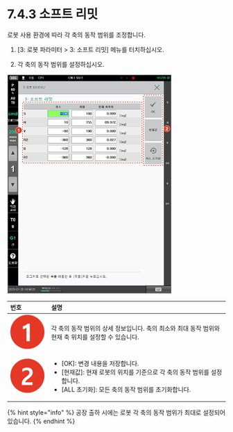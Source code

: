 # 7.4.3 소프트 리밋

로봇 사용 환경에 따라 각 축의 동작 범위를 조정합니다.

1.	\[3: 로봇 파라미터 &gt; 3: 소프트 리밋\] 메뉴를 터치하십시오.

2.	각 축의 동작 범위를 설정하십시오.

![](../../.gitbook/assets/image%20%28210%29.png)

<table>
  <thead>
    <tr>
      <th style="text-align:left">&#xBC88;&#xD638;</th>
      <th style="text-align:left">&#xC124;&#xBA85;</th>
    </tr>
  </thead>
  <tbody>
    <tr>
      <td style="text-align:left">
        <img src="../../.gitbook/assets/c1.png" alt/>
      </td>
      <td style="text-align:left">&#xAC01; &#xCD95;&#xC758; &#xB3D9;&#xC791; &#xBC94;&#xC704;&#xC758; &#xC0C1;&#xC138;
        &#xC815;&#xBCF4;&#xC785;&#xB2C8;&#xB2E4;. &#xCD95;&#xC758; &#xCD5C;&#xC18C;&#xC640;
        &#xCD5C;&#xB300; &#xB3D9;&#xC791; &#xBC94;&#xC704;&#xC640; &#xD604;&#xC7AC;
        &#xCD95; &#xC704;&#xCE58;&#xB97C; &#xC124;&#xC815;&#xD560; &#xC218; &#xC788;&#xC2B5;&#xB2C8;&#xB2E4;.</td>
    </tr>
    <tr>
      <td style="text-align:left">
        <img src="../../.gitbook/assets/c2.png" alt/>
      </td>
      <td style="text-align:left">
        <ul>
          <li>[OK]: &#xBCC0;&#xACBD; &#xB0B4;&#xC6A9;&#xC744; &#xC800;&#xC7A5;&#xD569;&#xB2C8;&#xB2E4;.</li>
          <li>[&#xD604;&#xC7AC;&#xAC12;]: &#xD604;&#xC7AC; &#xB85C;&#xBD07;&#xC758;
            &#xC704;&#xCE58;&#xB97C; &#xAE30;&#xC900;&#xC73C;&#xB85C; &#xAC01; &#xCD95;&#xC758;
            &#xB3D9;&#xC791; &#xBC94;&#xC704;&#xB97C; &#xC124;&#xC815;&#xD569;&#xB2C8;&#xB2E4;.</li>
          <li>[ALL &#xCD08;&#xAE30;&#xD654;]: &#xBAA8;&#xB4E0; &#xCD95;&#xC758; &#xB3D9;&#xC791;
            &#xBC94;&#xC704;&#xB97C; &#xCD08;&#xAE30;&#xD654;&#xD569;&#xB2C8;&#xB2E4;.</li>
        </ul>
      </td>
    </tr>
  </tbody>
</table>

{% hint style="info" %}
공장 출하 시에는 로봇 각 축의 동작 범위가 최대로 설정되어 있습니다.
{% endhint %}

